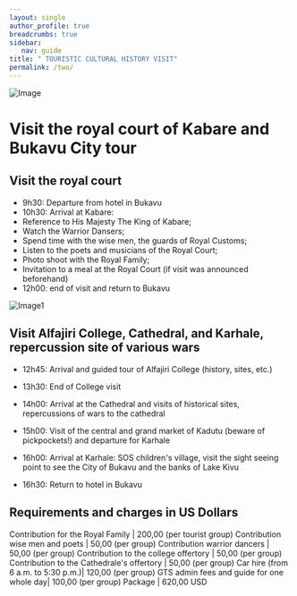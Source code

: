 ```yaml
---
layout: single
author_profile: true
breadcrumbs: true
sidebar:
   nav: guide
title: " TOURISTIC CULTURAL HISTORY VISIT"
permalink: /two/
---
```


![Image](../assets/images/image2a.jpg)

# Visit the royal court of Kabare and Bukavu City tour

## Visit the royal court 

* 9h30: Departure from hotel in Bukavu
* 10h30: Arrival at Kabare: 
* Reference to His Majesty The King of Kabare;
* Watch the Warrior Dansers;
* Spend time with the wise men, the guards of Royal Customs;
* Listen to the poets and musicians of the Royal Court;
* Photo shoot with the Royal Family;
* Invitation to a meal at the Royal Court (if visit was announced beforehand)
* 12h00: end of visit and return to Bukavu


![Image1](../assets/images/image2b.jpg)


## Visit Alfajiri College, Cathedral, and Karhale, repercussion site of various wars 

* 12h45: Arrival and guided tour of Alfajiri College (history, sites, etc.) 
* 13h30: End of College visit 
* 14h00: Arrival at the Cathedral and visits of historical sites, repercussions of wars to the cathedral 

* 15h00: Visit of the central and grand market of Kadutu (beware of pickpockets!) and departure for Karhale 
* 16h00: Arrival at Karhale: SOS children's village, visit the sight seeing point to see the City of Bukavu and the banks of Lake Kivu 
* 16h30: Return to hotel in Bukavu  



## Requirements and charges in US Dollars  

Contribution for the Royal Family | 200,00 (per tourist group)
Contribution wise men and poets | 50,00 (per group)
Contribution warrior dancers | 50,00 (per group)
Contribution to the college offertory | 50,00 (per group)
Contribution to the Cathedrale's offertory  | 50,00 (per group)
Car hire (from 6 a.m. to 5:30 p.m.)| 120,00 (per group) 
GTS admin fees and guide for one whole day| 100,00 (per group)
Package	| 620,00 USD
